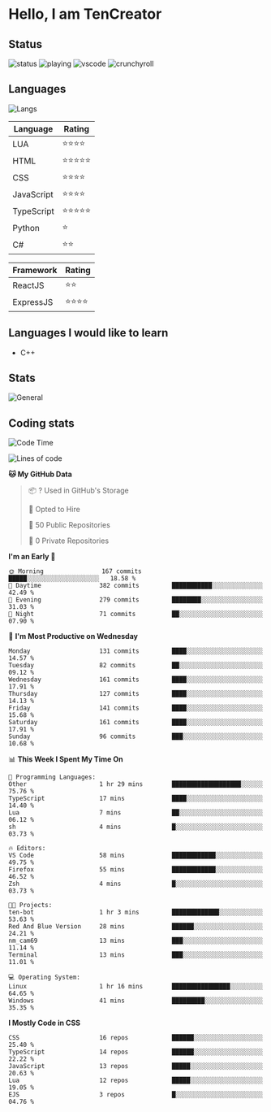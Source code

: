 # Hello, I am TenCreator

## Status
![status](https://api.statusbadges.me/badge/status/518334475038359555?simple=true&style=for-the-badge)
![playing](https://api.statusbadges.me/badge/playing/518334475038359555?style=for-the-badge)
![vscode](https://api.statusbadges.me/badge/vscode/518334475038359555?style=for-the-badge)
![crunchyroll](https://api.statusbadges.me/badge/crunchyroll/518334475038359555?style=for-the-badge)

## Languages
![Langs](https://github-readme-stats.vercel.app/api/top-langs/?username=tencreator&layout=compact&theme=radical)


|Language|Rating|
|--------|------|
|LUA|⭐️⭐️⭐️⭐️|
|HTML|⭐️⭐️⭐️⭐️⭐️|
|CSS|⭐️⭐️⭐️⭐️|
|JavaScript|⭐️⭐️⭐️⭐️|
|TypeScript|⭐️⭐️⭐️⭐️⭐️|
|Python|⭐️|
|C#|⭐️⭐️ |

|Framework|Rating|
|--------|------|
|ReactJS|⭐️⭐️|
|ExpressJS|⭐️⭐️⭐️⭐️|

## Languages I would like to learn
- C++

## Stats
![General](https://github-readme-stats.vercel.app/api?username=tencreator&show_icons=true&theme=radical)

## Coding stats
<!--START_SECTION:waka-->
![Code Time](http://img.shields.io/badge/Code%20Time-148%20hrs%201%20min-blue)

![Lines of code](https://img.shields.io/badge/From%20Hello%20World%20I%27ve%20Written-481.1%20thousand%20lines%20of%20code-blue)

**🐱 My GitHub Data** 

> 📦 ? Used in GitHub's Storage 
 > 
> 💼 Opted to Hire
 > 
> 📜 50 Public Repositories 
 > 
> 🔑 0 Private Repositories 
 > 
**I'm an Early 🐤** 

```text
🌞 Morning                167 commits         █████░░░░░░░░░░░░░░░░░░░░   18.58 % 
🌆 Daytime                382 commits         ███████████░░░░░░░░░░░░░░   42.49 % 
🌃 Evening                279 commits         ████████░░░░░░░░░░░░░░░░░   31.03 % 
🌙 Night                  71 commits          ██░░░░░░░░░░░░░░░░░░░░░░░   07.90 % 
```
📅 **I'm Most Productive on Wednesday** 

```text
Monday                   131 commits         ████░░░░░░░░░░░░░░░░░░░░░   14.57 % 
Tuesday                  82 commits          ██░░░░░░░░░░░░░░░░░░░░░░░   09.12 % 
Wednesday                161 commits         ████░░░░░░░░░░░░░░░░░░░░░   17.91 % 
Thursday                 127 commits         ████░░░░░░░░░░░░░░░░░░░░░   14.13 % 
Friday                   141 commits         ████░░░░░░░░░░░░░░░░░░░░░   15.68 % 
Saturday                 161 commits         ████░░░░░░░░░░░░░░░░░░░░░   17.91 % 
Sunday                   96 commits          ███░░░░░░░░░░░░░░░░░░░░░░   10.68 % 
```


📊 **This Week I Spent My Time On** 

```text
💬 Programming Languages: 
Other                    1 hr 29 mins        ███████████████████░░░░░░   75.76 % 
TypeScript               17 mins             ████░░░░░░░░░░░░░░░░░░░░░   14.40 % 
Lua                      7 mins              ██░░░░░░░░░░░░░░░░░░░░░░░   06.12 % 
sh                       4 mins              █░░░░░░░░░░░░░░░░░░░░░░░░   03.73 % 

🔥 Editors: 
VS Code                  58 mins             ████████████░░░░░░░░░░░░░   49.75 % 
Firefox                  55 mins             ████████████░░░░░░░░░░░░░   46.52 % 
Zsh                      4 mins              █░░░░░░░░░░░░░░░░░░░░░░░░   03.73 % 

🐱‍💻 Projects: 
ten-bot                  1 hr 3 mins         █████████████░░░░░░░░░░░░   53.63 % 
Red And Blue Version     28 mins             ██████░░░░░░░░░░░░░░░░░░░   24.21 % 
nm_cam69                 13 mins             ███░░░░░░░░░░░░░░░░░░░░░░   11.14 % 
Terminal                 13 mins             ███░░░░░░░░░░░░░░░░░░░░░░   11.01 % 

💻 Operating System: 
Linux                    1 hr 16 mins        ████████████████░░░░░░░░░   64.65 % 
Windows                  41 mins             █████████░░░░░░░░░░░░░░░░   35.35 % 
```

**I Mostly Code in CSS** 

```text
CSS                      16 repos            ██████░░░░░░░░░░░░░░░░░░░   25.40 % 
TypeScript               14 repos            ██████░░░░░░░░░░░░░░░░░░░   22.22 % 
JavaScript               13 repos            █████░░░░░░░░░░░░░░░░░░░░   20.63 % 
Lua                      12 repos            █████░░░░░░░░░░░░░░░░░░░░   19.05 % 
EJS                      3 repos             █░░░░░░░░░░░░░░░░░░░░░░░░   04.76 % 
```




<!--END_SECTION:waka-->
